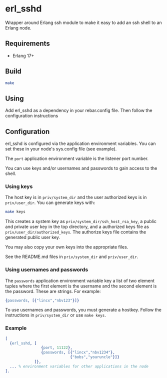 # erl_sshd
Wrapper around Erlang ssh module to make it easy to add an ssh shell
to an Erlang node.

## Requirements
* Erlang 17+

## Build
```sh
make
```

## Using
Add erl_sshd as a dependency in your rebar.config file.  Then follow the
configuration instructions

## Configuration
erl_sshd is configured via the application environment variables.  You
can set these in your node's sys.config file (see example).

The `port` application environment variable is the listener port number.

You can use keys and/or usernames and passwords to gain access to the
shell.

### Using keys
The host key is in `priv/system_dir` and the user authorized keys is in
`priv/user_dir`.  You can generate keys with:

```sh
make keys
```

This creates a system key as `priv/system_dir/ssh_host_rsa_key`,
a public and private user key in the top directory, and a
authorized keys file as `priv/user_dir/authorized_keys`.  The
authorize keys file contains the generated public user key.

You may also copy your own keys into the appropriate files.

See the README.md files in `priv/system_dir` and `priv/user_dir`.

### Using usernames and passwords
The `passwords` application environment variable key a list of
two element tuples where the first element is the username and the
second element is the password.  These are strings.  For example:

```erlang
{passwords, [{"lincx","nbv123"}]}
```

To use usernames and passwords, you must generate a hostkey.  Follow
the instructions in `priv/system_dir` or use `make keys`.

### Example

```erlang
[
  {erl_sshd, [
                {port, 11122},
                {passwords, [{"lincx","nbv1234"},
                             {"bobs","youruncle"}]}
             ]},
  ... % environment variables for other applications in the node
].
```
